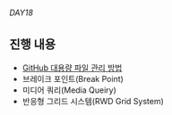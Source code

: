 ###### DAY18

## 진행 내용

- [GitHub 대용량 파일 관리 방법](./GitHub-lfs.md)
- 브레이크 포인트(Break Point)
- 미디어 쿼리(Media Queiry)
- 반응형 그리드 시스템(RWD Grid System)